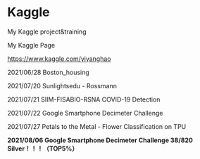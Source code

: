 # Kaggle
My Kaggle project&amp;training

My Kaggle Page  

https://www.kaggle.com/yiyanghao

2021/06/28 Boston_housing  

2021/07/20 Sunlightsedu - Rossmann  

2021/07/21 SIIM-FISABIO-RSNA COVID-19 Detection

2021/07/22 Google Smartphone Decimeter Challenge

2021/07/27 Petals to the Metal - Flower Classification on TPU

**2021/08/06 Google Smartphone Decimeter Challenge 38/820 Silver！！！（TOP5%）**

